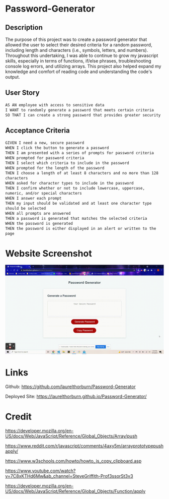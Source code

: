 # Password-Generator

## Description
The purpose of this project was to create a password generator that allowed the user to select their desired criteria for a random password, including length and characters (i.e., symbols, letters, and numbers). Throughout this undertaking, I was able to continue to grow my javascript skills, especially in terms of functions, if/else phrases, troubleshooting console log errors, and utilizing arrays.  This project also helped expand my knowledge and comfort of reading code and understanding the code's output.

## User Story

```
AS AN employee with access to sensitive data
I WANT to randomly generate a password that meets certain criteria
SO THAT I can create a strong password that provides greater security
```

## Acceptance Criteria

```
GIVEN I need a new, secure password
WHEN I click the button to generate a password
THEN I am presented with a series of prompts for password criteria
WHEN prompted for password criteria
THEN I select which criteria to include in the password
WHEN prompted for the length of the password
THEN I choose a length of at least 8 characters and no more than 128 characters
WHEN asked for character types to include in the password
THEN I confirm whether or not to include lowercase, uppercase, numeric, and/or special characters
WHEN I answer each prompt
THEN my input should be validated and at least one character type should be selected
WHEN all prompts are answered
THEN a password is generated that matches the selected criteria
WHEN the password is generated
THEN the password is either displayed in an alert or written to the page
```


# Website Screenshot

![Screenshot of Laurel Thorburn's Portfolio](Assets/Media/PasswordGeneratorVideo.gif)

# Links
Github: https://github.com/laurelthorburn/Password-Generator

Deployed Site: https://laurelthorburn.github.io/Password-Generator/


# Credit
https://developer.mozilla.org/en-US/docs/Web/JavaScript/Reference/Global_Objects/Array/push

https://www.reddit.com/r/javascript/comments/4axy5m/arrayprototypepushapply/

https://www.w3schools.com/howto/howto_js_copy_clipboard.asp

https://www.youtube.com/watch?v=7C8xKTHd6Mw&ab_channel=SteveGriffith-Prof3ssorSt3v3

https://developer.mozilla.org/en-US/docs/Web/JavaScript/Reference/Global_Objects/Function/apply
